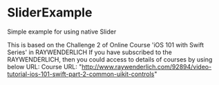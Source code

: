 # SliderExample
Simple example for using native Slider

This is based on the Challenge 2 of Online Course 'iOS 101 with Swift Series' in RAYWENDERLICH
If you have subscribed to the RAYWENDERLICH, then you could access to details of courses by using below URL:
Course URL: "http://www.raywenderlich.com/92894/video-tutorial-ios-101-swift-part-2-common-uikit-controls"
